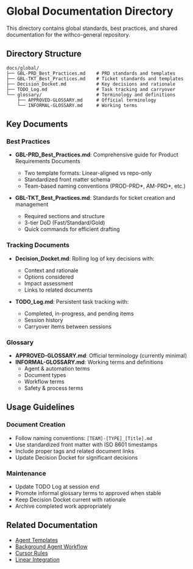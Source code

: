 # Global Documentation Directory

This directory contains global standards, best practices, and shared documentation for the withco-general repository.

## Directory Structure

```
docs/global/
├── GBL-PRD_Best_Practices.md    # PRD standards and templates
├── GBL-TKT_Best_Practices.md    # Ticket standards and templates
├── Decision_Docket.md           # Key decisions and rationale
├── TODO_Log.md                  # Task tracking and carryover
└── glossary/                    # Terminology and definitions
    ├── APPROVED-GLOSSARY.md     # Official terminology
    └── INFORMAL-GLOSSARY.md     # Working terms
```

## Key Documents

### Best Practices

- **GBL-PRD_Best_Practices.md**: Comprehensive guide for Product Requirements Documents
  - Two template formats: Linear-aligned vs repo-only
  - Standardized front matter schema
  - Team-based naming conventions (PROD-PRD*, AM-PRD*, etc.)

- **GBL-TKT_Best_Practices.md**: Standards for ticket creation and management
  - Required sections and structure
  - 3-tier DoD (Fast/Standard/Gold)
  - Quick commands for efficient drafting

### Tracking Documents

- **Decision_Docket.md**: Rolling log of key decisions with:
  - Context and rationale
  - Options considered
  - Impact assessment
  - Links to related documents

- **TODO_Log.md**: Persistent task tracking with:
  - Completed, in-progress, and pending items
  - Session history
  - Carryover items between sessions

### Glossary

- **APPROVED-GLOSSARY.md**: Official terminology (currently minimal)
- **INFORMAL-GLOSSARY.md**: Working terms and definitions
  - Agent & automation terms
  - Document types
  - Workflow terms
  - Safety & process terms

## Usage Guidelines

### Document Creation

- Follow naming conventions: `[TEAM]-[TYPE]_[Title].md`
- Use standardized front matter with ISO 8601 timestamps
- Include proper tags and related document links
- Update Decision Docket for significant decisions

### Maintenance

- Update TODO Log at session end
- Promote informal glossary terms to approved when stable
- Keep Decision Docket current with rationale
- Archive completed work appropriately

## Related Documentation

- [Agent Templates](../agents/templates/)
- [Background Agent Workflow](../agents/workflows/)
- [Cursor Rules](../../.cursor/rules/)
- [Linear Integration](../../linear/)
